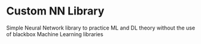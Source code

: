 # Custom NN Library

Simple Neural Network library to practice ML and DL theory without the use of blackbox Machine Learning libraries

